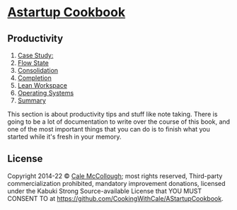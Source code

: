 # [Astartup Cookbook](../)

## Productivity

1. [Case Study:](./case_study.md)
1. [Flow State](.//flow_state.md)
1. [Consolidation](./consolidation.md)
1. [Completion](./completion.md)
1. [Lean Workspace](./lean_workspace.md)
1. [Operating Systems](./operating_systems.md)
1. [Summary](./summary.md)

This section is about productivity tips and stuff like note taking. There is going to be a lot of documentation to write over the course of this book, and one of the most important things that you can do is to finish what you started while it's fresh in your memory.

## License

Copyright 2014-22 © [Cale McCollough](https://cookingwithcale.org); most rights reserved, Third-party commercialization prohibited, mandatory improvement donations, licensed under the Kabuki Strong Source-available License that YOU MUST CONSENT TO at <https://github.com/CookingWithCale/AStartupCookbook>.
